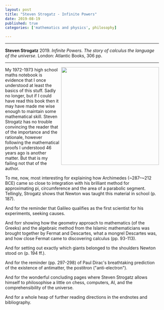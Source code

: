 ```yaml
---
layout: post
title: "Steven Strogatz - Infinite Powers"
date: 2019-08-19
published: true
categories: ['mathematics and physics', philosophy]

---
```



***
<b>Steven Strogatz</b> 2019. _Infinite Powers. The story of calculus the language of the universe_. London: Atlantic Books, 306  pp.

***
<img align="right" width="320" src="https://95269-269417-raikfcquaxqncofqfm.stackpathdns.com/wp-content/uploads/2019/08/9781786492944-275x415.jpeg" alt="">   

My 1972-1973 high school maths notebook is evidence that I once understood at least the basics of this stuff.  Sadly no longer, but if I could have read this book then it may have made me wise enough to maintain some mathematical skill.  Steven Strogatz has no trouble convincing the reader that of the importance and the rationale, however following the mathematical proofs I understood 46 years ago is another matter.  But that is my failing not that of the author.

To me, now, most interesting for  explaining how Archimedes (~287–~212 BCE) came so close to integration with his brilliant method for approximating pi, circumference and the area of a parabolic segment.  Tellingly, Strogatz shows that Newton was taught this material in school (p. 187).  

And for the reminder that Galileo qualifies as the first scientist for his experiments,  seeking causes.

And forr showing how the geometry approach to mathematics (of the Greeks) and the algebraic method from the Islamic mathematicians was brought together by Fermat and Descartes, what a mongrel Descartes was, and how close Fermat came to discovering calculus (pp. 93-113).

And for setting out exactly which giants belonged to the shoulders Newton stood on (p. 194 ff.).

And for the reminder (pp. 297-298) of Paul Dirac's breathtaking prediction of the existence of antimatter, the postitron ("anti-electron").

And for the wonderful concluding pages where Steven Strogatz allows himself to philosophise a little on chess, computers, AI, and the comprehensibility of the universe.

And for a whole heap of further reading directions in the endnotes and bibliography.
